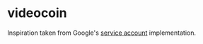 # videocoin

Inspiration taken from Google's [service account](https://github.com/golang/oauth2/blob/master/google/jwt.go#L17) implementation.
